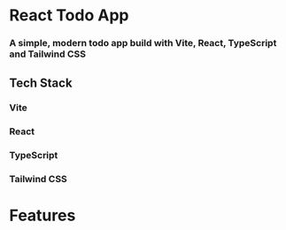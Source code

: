 # React Todo App

### A simple, modern todo app build with Vite, React, TypeScript and Tailwind CSS


## Tech Stack

### Vite 
### React 
### TypeScript 
### Tailwind CSS


# Features

### 